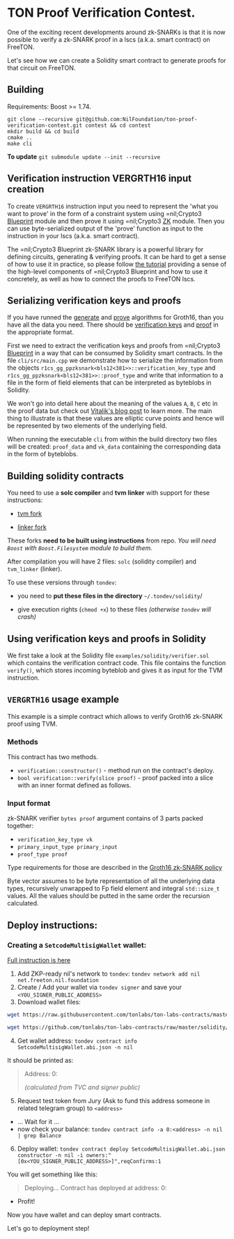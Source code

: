 # TON Proof Verification Contest.

One of the exciting recent developments around zk-SNARKs is that it is now possible to verify a zk-SNARK proof in a
lscs (a.k.a. smart contract) on FreeTON. 

Let's see how we can create a Solidity smart contract to generate proofs for that circuit on FreeTON.

## Building 

Requirements: Boost >= 1.74.

```shell
git clone --recursive git@github.com:NilFoundation/ton-proof-verification-contest.git contest && cd contest
mkdir build && cd build
cmake ..
make cli
```

**To update** ```git submodule update --init --recursive```


## Verification instruction VERGRTH16 input creation

To create `VERGRTH16` instruction input you need to represent the 'what you want to prove' in the form of a constraint
system using =nil;Crypto3 [Blueprint](https://github.com/NilFoundation/crypto3-blueprint) module and then prove it using
=nil;Crypto3
[ZK](https://github.com/NilFoundation/crypto3-zk) module. Then you can use byte-serialized output of the 'prove'
function as input to the instruction in your lscs (a.k.a. smart contract).

The =nil;Crypto3 Blueprint zk-SNARK library is a powerful library for defining circuits, generating & verifying proofs.
It can be hard to get a sense of how to use it in practice, so please
follow [the tutorial](https://github.com/NilFoundation/crypto3-blueprint) providing a sense of the high-level components
of =nil;Crypto3 Blueprint and how to use it concretely, as well as how to connect the proofs to FreeTON lscs.

## Serializing verification keys and proofs

If you have runned
the [generate](https://github.com/NilFoundation/crypto3-zk/blob/master/include/nil/crypto3/zk/snark/algorithms/generate.hpp)
and [prove](https://github.com/NilFoundation/crypto3-zk/blob/master/include/nil/crypto3/zk/snark/algorithms/prove.hpp)
algorithms for Groth16, than you have all the data you need. There should
be [verification keys](https://github.com/NilFoundation/crypto3-zk/blob/master/include/nil/crypto3/zk/snark/schemes/ppzksnark/r1cs_gg_ppzksnark/verification_key.hpp)
and [proof](https://github.com/NilFoundation/crypto3-zk/blob/master/include/nil/crypto3/zk/snark/schemes/ppzksnark/r1cs_gg_ppzksnark/proof.hpp)
in the appropriate format.

First we need to extract the verification keys and proofs from
=nil;Crypto3 [Blueprint](https://github.com/NilFoundation/crypto3-blueprint) in a way that can be consumed by Solidity
smart contracts. In the file `cli/src/main.cpp` we demonstrate how to serialize the information from the
objects `r1cs_gg_ppzksnark<bls12<381>>::verification_key_type` and `r1cs_gg_ppzksnark<bls12<381>>::proof_type` and write
that information to a file in the form of field elements that can be interpreted as byteblobs in Solidity.

We won't go into detail here about the meaning of the values `A`, `B`, `C` etc in the proof data but check
out [Vitalik's blog post](https://medium.com/@VitalikButerin/zk-snarks-under-the-hood-b33151a013f6) to learn more. The
main thing to illustrate is that these values are elliptic curve points and hence will be represented by two elements of
the underlying field.

When running the executable `cli` from within the build directory two files will be created: `proof_data` and `vk_data`
containing the corresponding data in the form of byteblobs.


## Building  solidity contracts

You need to use a **solc compiler** and **tvm linker** with support for these instructions:

- [tvm fork](https://github.com/nilfoundation/tvm-solidity)

- [linker fork](https://github.com/NilFoundation/tvm-lld)

These forks **need to be built using instructions** from repo.
*You will need `Boost` with `Boost.Filesystem` module to build them.* 

After compilation you will have 2 files: `solc` (solidity compiler) and `tvm_linker` (linker). 

To use these versions through `tondev`: 

- you need to **put these files in the directory** `~/.tondev/solidity`/ 

-  give execution rights (`chmod +x`) to these files *(otherwise `tondev` will crash)*


## Using verification keys and proofs in Solidity

We first take a look at the Solidity file `examples/solidity/verifier.sol` which contains the verification contract
code. This file contains the function `verify()`, which stores incoming byteblob and gives it as input for the TVM
instruction.

## `VERGRTH16` usage example

This example is a simple contract which allows to verify Groth16 zk-SNARK proof using TVM.

### Methods

This contract has two methods.

* `verification::constructor()` - method run on the contract's deploy.
* `bool verification::verify(slice proof)` - proof packed into a slice with an inner format defined as follows.

### Input format

zk-SNARK verifier `bytes proof` argument contains of 3 parts packed together:

* `verification_key_type vk`
* `primary_input_type primary_input`
* `proof_type proof`

Type requirements for those are described in
the [Groth16 zk-SNARK policy](https://github.com/NilFoundation/crypto3-zk/blob/master/include/nil/crypto3/zk/snark/schemes/ppzksnark/r1cs_gg_ppzksnark.hpp)

Byte vector assumes to be byte representation of all the underlying data types, recursively unwrapped to Fp field
element and integral `std::size_t` values. All the values should be putted in the same order the recursion calculated.



## Deploy instructions:

### Creating a `SetcodeMultisigWallet` wallet:

[Full instruction is here](https://github.com/tonlabs/ton-labs-contracts/tree/master/solidity/safemultisig#install-through-tondev)

1. Add ZKP-ready nil's network to `tondev`:
`tondev network add nil net.freeton.nil.foundation`
2. Create / Add your wallet via `tondev signer` and save your `<YOU_SIGNER_PUBLIC_ADDRESS>`
3. Download wallet files:
```bash 
wget https://raw.githubusercontent.com/tonlabs/ton-labs-contracts/master/solidity/setcodemultisig/SetcodeMultisigWallet.abi.json

wget https://github.com/tonlabs/ton-labs-contracts/raw/master/solidity/setcodemultisig/SetcodeMultisigWallet.tvc
```
4. Get wallet address:
    `tondev contract info SetcodeMultisigWallet.abi.json -n nil `

  It should be printed as:
  > Address:   0:<address> (calculated from TVC and signer public)

5. Request test token from Jury (Ask to fund this address someone in related telegram group) to `<address>`
  - ... Wait for it ...
  -  now check your balance: `tondev contract info -a 0:<address> -n nil | grep Balance`
6. Deploy wallet:
    `tondev contract deploy SetcodeMultisigWallet.abi.json constructor -n nil -i owners:"[0x<YOU_SIGNER_PUBLIC_ADDRESS>]",reqConfirms:1`

You will get something like this:
>Deploying...
>Contract has deployed at address: 0:<address>

- Profit!

Now you have wallet and can deploy smart contracts. 

Let's go to deployment step!